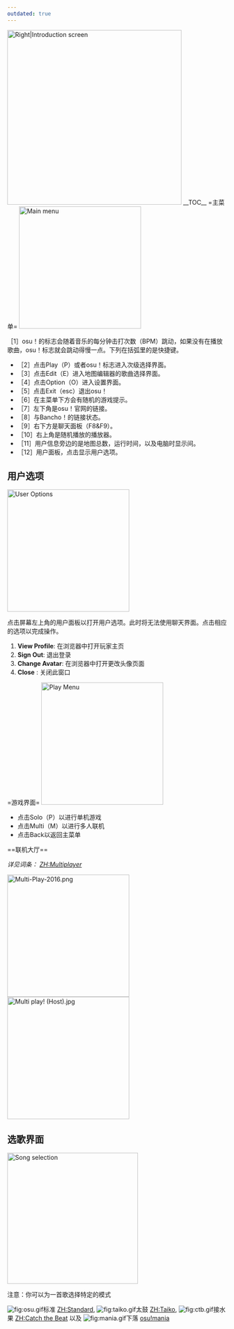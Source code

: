```yaml
---
outdated: true
---
```

<img src="Intro_static.jpg" title="fig:Right|Introduction screen" alt="Right|Introduction screen" width="400" /> \_\_TOC\_\_
=主菜单= <img src="Introscreen.jpg" title="fig:Main menu" alt="Main menu" width="280" />

［1］osu！的标志会随着音乐的每分钟击打次数（BPM）跳动，如果没有在播放歌曲，osu！标志就会跳动得慢一点。下列在括弧里的是快捷键。

-   ［2］点击Play（P）或者osu！标志进入次级选择界面。
-   ［3］点击Edit（E）进入地图编辑器的歌曲选择界面。
-   ［4］点击Option（O）进入设置界面。
-   ［5］点击Exit（esc）退出osu！
-   ［6］在主菜单下方会有随机的游戏提示。
-   ［7］左下角是osu！官网的链接。
-   ［8］与Bancho！的链接状态。
-   ［9］右下方是聊天面板（F8&F9）。
-   ［10］右上角是随机播放的播放器。
-   ［11］用户信息旁边的是地图总数，运行时间，以及电脑时显示间。
-   ［12］用户面板，点击显示用户选项。

用户选项
--------

<img src="useroptions1.png" title="User Options" alt="User Options" width="280" />

点击屏幕左上角的用户面板以打开用户选项。此时将无法使用聊天界面。点击相应的选项以完成操作。

1.  **View Profile**: 在浏览器中打开玩家主页
2.  **Sign Out**: 退出登录
3.  **Change Avatar**: 在浏览器中打开更改头像页面
4.  **Close** : 关闭此窗口

=游戏界面= <img src="Introscreen2.jpg" title="fig:Play Menu" alt="Play Menu" width="280" />

-   点击Solo（P）以进行单机游戏
-   点击Multi（M）以进行多人联机
-   点击Back以返回主菜单

==联机大厅==

*详见词条： <ZH:Multiplayer>*

<img src="Multi-Play-2016.png" title="fig:Multi-Play-2016.png" alt="Multi-Play-2016.png" width="280" /> <img src="Multi play! (Host).jpg" title="fig:Multi play! (Host).jpg" alt="Multi play! (Host).jpg" width="280" />

选歌界面
--------

<img src="soloplay1.jpeg" title="Song selection" alt="Song selection" width="300" />

注意：你可以为一首歌选择特定的模式

![](osu.gif "fig:osu.gif")标准 <ZH:Standard>, ![](taiko.gif "fig:taiko.gif")太鼓 <ZH:Taiko>, ![](ctb.gif "fig:ctb.gif")接水果 [ZH:Catch the Beat](ZH:Catch_the_Beat "wikilink") 以及 ![](mania.gif "fig:mania.gif")下落 [osu!mania](ZH:Mania "wikilink")
